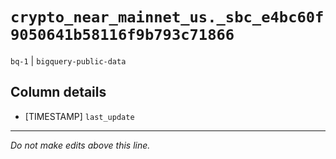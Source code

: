 # `crypto_near_mainnet_us._sbc_e4bc60f9050641b58116f9b793c71866`
`bq-1` | `bigquery-public-data`

## Column details
* [TIMESTAMP] `last_update`

-------------------------------------------------------------------------------
*Do not make edits above this line.*
